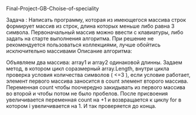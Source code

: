 Final-Project-GB-Choise-of-speciality

Задача : Написать программу, которая из имеющегося массива строк формирует массив из строк, длина которых меньше либо равна 3 символа. Первоначальный массив можно ввести с клавиатуры, либо задать на старте выполнения алгоритма. При решение не рекомендуется пользоваться коллекциями, лучше обойтись исключительно массивами Описание алгоритма:

Объявляем два массива: array1 и array2 одинаковой длинны.
Задаем метод, в котором цикл соразмерный array.Length, внутри цикла проверка условия количества символов ( <=3 ), если условие работает, элемент первого массива заносится в count элемент второго массива. Переменная count чтобы поочередно закидывать из первого массива во второй и чтобы потом не было пробелов. После присвоения увеличивается переменная count на +1 и возвращается к циклу for в котором i увеличивается на 1. И так проверяется до конца.
